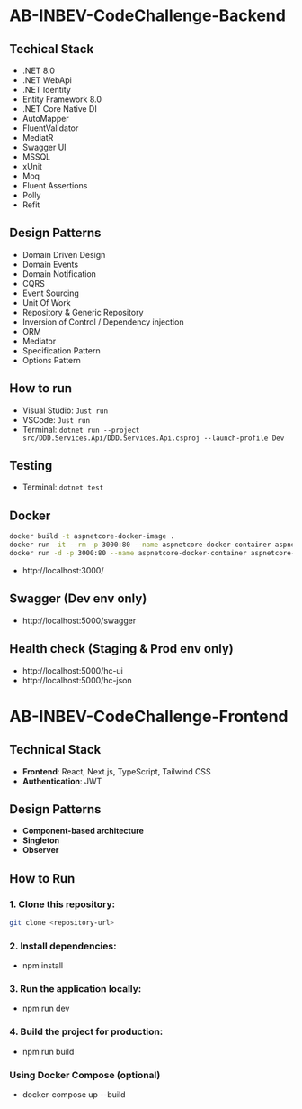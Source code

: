 # AB-INBEV-CodeChallenge-Backend

## Techical Stack
- .NET 8.0
- .NET WebApi
- .NET Identity
- Entity Framework 8.0
- .NET Core Native DI
- AutoMapper
- FluentValidator
- MediatR
- Swagger UI
- MSSQL
- xUnit
- Moq
- Fluent Assertions
- Polly
- Refit

## Design Patterns
- Domain Driven Design
- Domain Events
- Domain Notification
- CQRS
- Event Sourcing
- Unit Of Work
- Repository & Generic Repository
- Inversion of Control / Dependency injection
- ORM
- Mediator
- Specification Pattern
- Options Pattern

## How to run
- Visual Studio: `Just run`
- VSCode: `Just run`
- Terminal: `dotnet run --project src/DDD.Services.Api/DDD.Services.Api.csproj --launch-profile Dev`

## Testing
- Terminal: `dotnet test`

## Docker

```sh
docker build -t aspnetcore-docker-image .
docker run -it --rm -p 3000:80 --name aspnetcore-docker-container aspnetcore-docker-image
docker run -d -p 3000:80 --name aspnetcore-docker-container aspnetcore-docker-image
```

- http://localhost:3000/

## Swagger (Dev env only)
- http://localhost:5000/swagger

## Health check (Staging & Prod env only)
- http://localhost:5000/hc-ui
- http://localhost:5000/hc-json

# AB-INBEV-CodeChallenge-Frontend

## Technical Stack

- **Frontend**: React, Next.js, TypeScript, Tailwind CSS
- **Authentication**: JWT

## Design Patterns

- **Component-based architecture**
- **Singleton**
- **Observer**

## How to Run

### 1. Clone this repository:

```bash
git clone <repository-url>
```

### 2. Install dependencies:

- npm install

### 3. Run the application locally:

- npm run dev

### 4. Build the project for production:

- npm run build

### Using Docker Compose (optional)

- docker-compose up --build
